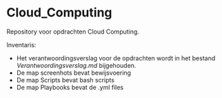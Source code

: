 # Cloud_Computing
Repository voor opdrachten Cloud Computing.

Inventaris:
- Het verantwoordingsverslag voor de opdrachten wordt in het bestand *Verantwoordingsverslag.md* bijgehouden.
- De map screenhots bevat bewijsvoering
- De map Scripts bevat bash scripts
- De map Playbooks bevat de .yml files
